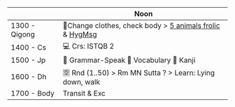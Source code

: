 |   | Noon                                     |
|-------|---------------------------------------------|
| 1300 - Qigong | :seedling:Change clothes, check body > [5 animals frolic](https://github.com/ThanhNguyen24590/Process/blob/main/Body/5-Animals.md) & [HygMsg](https://github.com/ThanhNguyen24590/Process/blob/main/Body/HygMsg.md)             |
| 1400 - Cs | :computer:  Crs: ISTQB 2                              |
| 1500 - Jp | :fallen_leaf: Grammar-Speak :cherry_blossom: Vocabulary :mount_fuji: Kanji       |
| 1600 - Dh | :u7a7a: Rnd (1..50) > Rm MN Sutta ? > Learn: Lying down, walk                     |
| 1700 - Body| Transit & Exc                               |
